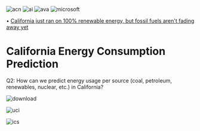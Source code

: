 ![acn](https://github.com/shawna-tuli-silicon-valley/accenture-california-energy-and-ai-predictive-analytics-2/assets/19508013/634b2620-33e9-47de-af9f-300e63bb825f)
![ai](https://github.com/shawna-tuli-silicon-valley/accenture-california-energy-and-ai-predictive-analytics-2/assets/19508013/7fa8ea1c-63b6-42eb-8184-282561bd09e7)
![ava](https://github.com/shawna-tuli-silicon-valley/accenture-california-energy-and-ai-predictive-analytics-2/assets/19508013/628d04ef-0561-4236-9d58-eb1c43cadc22)
![microsoft](https://github.com/shawna-tuli-silicon-valley/accenture-california-energy-and-ai-predictive-analytics-2/assets/19508013/ce8cb8e3-dfe0-4358-a3cf-3fd88ea8a9bb)

• [California just ran on 100% renewable energy, but fossil fuels aren't fading away yet](https://www.npr.org/2022/05/07/1097376890/for-a-brief-moment-calif-fully-powered-itself-with-renewable-energy)

# California Energy Consumption Prediction 
Q2: How can we predict energy usage per source (coal, petroleum, renewables, nuclear, etc.) in California?

![download](https://github.com/shawna-tuli-silicon-valley/accenture-california-energy-and-ai-predictive-analytics-2/assets/19508013/fcad68a0-61c0-4382-9087-cbee11b42823)

![uci](https://github.com/shawna-tuli-silicon-valley/accenture-california-energy-and-ai-predictive-analytics-2/assets/19508013/43085c08-b832-41fb-832f-429c6958920d)

![ics](https://github.com/shawna-tuli-silicon-valley/accenture-california-energy-and-ai-predictive-analytics-2/assets/19508013/f0600aa4-b467-4b15-997b-003ae903efbf)
